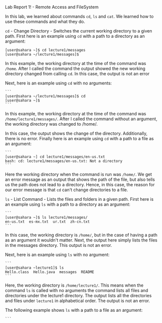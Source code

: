 Lab Report 1! - Remote Access and FileSystem

In this lab, we learned about commands `cd`, `ls` and `cat`. We learned how to use these commands and what they do. 


`cd` - Change Directory - Switches the current working directory to a given path.
    First here is an example using `cd` with a path to a directory as an argument: 
    

    [user@sahara ~]$ cd lecture1/messages
    [user@sahara ~/lecture1/messages]$


In this example, the working directory at the time of the command was `/home`. After I called the command the output showed the new working     directory changed from calling `cd`. 
    In this case, the output is not an error
    
Next, here is an example using `cd` with no arguments:


    ```
    [user@sahara ~/lecture1/messages]$ cd
    [user@sahara ~]$
    ```

    
In this example, the working directory at the time of the command was `/home/lecture1/messages/`. After I called the command without an argument, the working directory was changed to /home/. 

In this case, the output shows the change of the directory. Additionally, there is no error. 
    Finally here is an example using `cd` with a path to a file as an argument:

    ```
    [user@sahara ~] cd lecture1/messages/en-us.txt
    bash: cd: lecture1/messages/en-us.txt: Not a directory
    ```

    
Here the working directory when the command is run was `/home/`. We get an error message as an output that shows the path of the file, but also tells us the path does not lead to a directory.
    Hence, in this case, the reason for our error message is that `cd` can't change directories to a file. 

`ls` - List Command - Lists the files and folders in a given path.
    First here is an example using `ls` with a path to a directory as an argument:


    ```
    [user@sahara ~]$ ls lecture1/messages/ 
    en-us.txt  es-mx.txt  ur.txt  zh-cn.txt
    ```

    
In this case, the working directory is `/home/`, but in the case of having a path as an argument it wouldn't matter. 
    Next, the output here simply lists the files in the messages directory. This output is not an error.

Next, here is an example using `ls` with no argument:


    ```
    [user@sahara ~lecture1]$ ls
    Hello.class  Hello.java  messages  README
    ```

    
Here, the working directory is `/home/lecture1/`. This means when the command `ls` is called with no arguments the command lists all files and directories under the lecture1 directory.
    The output lists all the directories and files under `lecture1` in alphabetical order. The output is not an error. 

The following example shows `ls` with a path to a file as an argument:

    ```
    
